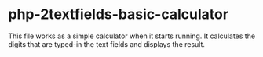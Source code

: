 # php-2textfields-basic-calculator
This file works as a simple calculator when it starts running. It calculates the digits that are typed-in the text fields and displays the result.
